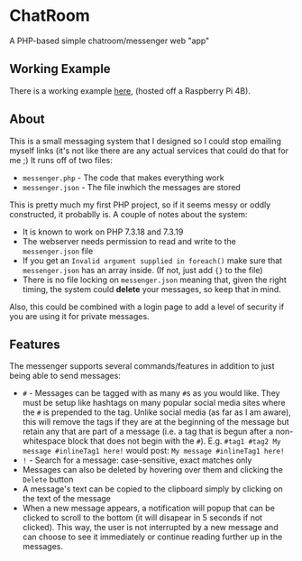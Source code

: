 # ChatRoom
A PHP-based simple chatroom/messenger web "app"

## Working Example
There is a working example [here](https://zachspi.ddns.net/projects/chatroom/messenger.php), (hosted off a Raspberry Pi 4B).

## About
This is a small messaging system that I designed so I could stop emailing myself links (it's not like there are any actual services that could do that for me ;)
It runs off of two files:
- `messenger.php` - The code that makes everything work
- `messenger.json` - The file inwhich the messages are stored

This is pretty much my first PHP project, so if it seems messy or oddly constructed, it probablly is.
A couple of notes about the system:
- It is known to work on PHP 7.3.18 and 7.3.19
- The webserver needs permission to read and write to the `messenger.json` file
- If you get an `Invalid argument supplied in foreach()` make sure that `messenger.json` has an array inside. (If not, just add `{}` to the file)
- There is no file locking on `messenger.json` meaning that, given the right timing, the system could **delete** your messages, so keep that in mind.

Also, this could be combined with a login page to add a level of security if you are using it for private messages.

## Features
The messenger supports several commands/features in addition to just being able to send messages:
- `#` - Messages can be tagged with as many `#`s as you would like. They must be setup like hashtags on many popular social media sites where the `#` is prepended to the tag. Unlike social media (as far as I am aware), this will remove the tags if they are at the beginning of the message but retain any that are part of a message (i.e. a tag that is begun after a non-whitespace block that does not begin with the `#`). E.g. `#tag1 #tag2 My message #inlineTag1 here!` would post: `My message #inlineTag1 here!`
- `!` - Search for a message: case-sensitive, exact matches only
- Messages can also be deleted by hovering over them and clicking the `Delete` button
- A message's text can be copied to the clipboard simply by clicking on the text of the message
- When a new message appears, a notification will popup that can be clicked to scroll to the bottom (it will disapear in 5 seconds if not clicked). This way, the user is not interrupted by a new message and can choose to see it immediately or continue reading further up in the messages.
